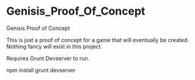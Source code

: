 Genisis_Proof_Of_Concept
========================

Genisis Proof of Concept


This is just a proof of concept for a game that will eventually be created. Nothing fancy will exist in this project.


Requires Grunt Devserver to run.

npm install
grunt devserver
